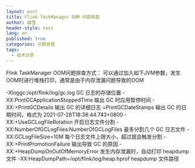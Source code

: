 ```yaml
---
layout: post
title: Flink TaskManager OOM 问题排查
author: 细雪
header-style: text
lang: en
published: true
categories: 问题排查
tags:
  - 技术分享
---
```


Flink TaskManager OOM问题排查方式：
可以通过加入如下JVM参数，发生OOM时进行堆栈打印，通常是由于内存泄漏问题导致的OOM

-Xloggc:/opt/flink/log/gc.log GC 日志的存储位置
-XX:PrintGCApplicationStoppedTime 输出 GC 时应用暂停时间
-XX:+PrintGCDetails 输出 GC 的详细日志
+PrintGCDateStamps 输出 GC 的日期时间，格式为 2021-07-28T18:38:44.743+0800
-XX:+UseGCLogFileRotation 开启日志文件分割
-XX:NumberOfGCLogFiles:NumberOfGCLogFiles 最多分割几个 GC 日志文件
-XX:GCLogFileSize=10M 每个日志文件上限大小，超过就会触发分割
-XX:+PrintPromotionFailure 输出导致 GC 的原因
-XX:+HeapDumpOnOutOfMemoryError 发生内存泄漏时，自动打印 heapdump 文件
-XX:HeapDumpPath=/opt/flink/log/heap.hprof heapdump 文件路径
